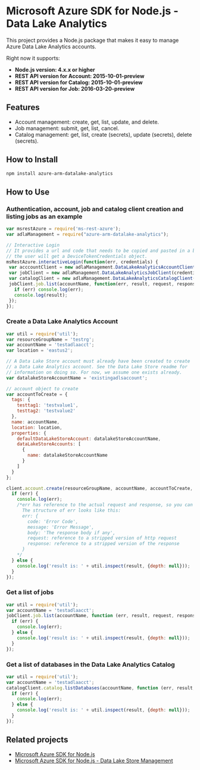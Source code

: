 # Microsoft Azure SDK for Node.js - Data Lake Analytics

This project provides a Node.js package that makes it easy to manage Azure Data Lake Analytics accounts.

Right now it supports:

  *  **Node.js version: 4.x.x or higher**
  *  **REST API version for Account: 2015-10-01-preview**
  *  **REST API version for Catalog: 2015-10-01-preview**
  *  **REST API version for Job: 2016-03-20-preview**

## Features

- Account management: create, get, list, update, and delete.
- Job management: submit, get, list, cancel.
- Catalog management: get, list, create (secrets), update (secrets), delete (secrets).

## How to Install

```bash
npm install azure-arm-datalake-analytics
```

## How to Use

### Authentication, account, job and catalog client creation and listing jobs as an example

 ```javascript
 var msrestAzure = require('ms-rest-azure');
 var adlaManagement = require("azure-arm-datalake-analytics");

 // Interactive Login
 // It provides a url and code that needs to be copied and pasted in a browser and authenticated over there. If successful, 
 // the user will get a DeviceTokenCredentials object.
 msRestAzure.interactiveLogin(function(err, credentials) {
  var acccountClient = new adlaManagement.DataLakeAnalyticsAccountClient(credentials, 'your-subscription-id');
  var jobClient = new adlaManagement.DataLakeAnalyticsJobClient(credentials, 'azuredatalakeanalytics.net');
  var catalogClient = new adlaManagement.DataLakeAnalyticsCatalogClient(credentials, 'azuredatalakeanalytics.net');
  jobClient.job.list(accountName, function(err, result, request, response) {
    if (err) console.log(err);
    console.log(result);
  });
 });
 ```

### Create a Data Lake Analytics Account
```javascript
var util = require('util');
var resourceGroupName = 'testrg';
var accountName = 'testadlaacct';
var location = 'eastus2';

// A Data Lake Store account must already have been created to create
// a Data Lake Analytics account. See the Data Lake Store readme for
// information on doing so. For now, we assume one exists already.
var datalakeStoreAccountName = 'existingadlsaccount';

// account object to create
var accountToCreate = {
  tags: {
    testtag1: 'testvalue1',
    testtag2: 'testvalue2'
  },
  name: accountName,
  location: location,
  properties: {
    defaultDataLakeStoreAccount: datalakeStoreAccountName,
    dataLakeStoreAccounts: [
      {
        name: datalakeStoreAccountName
      }
    ]
  }
};

client.account.create(resourceGroupName, accountName, accountToCreate, function (err, result, request, response) {
  if (err) {
    console.log(err);
    /*err has reference to the actual request and response, so you can see what was sent and received on the wire.
      The structure of err looks like this:
      err: {
        code: 'Error Code',
        message: 'Error Message',
        body: 'The response body if any',
        request: reference to a stripped version of http request
        response: reference to a stripped version of the response
      }
    */
  } else {
    console.log('result is: ' + util.inspect(result, {depth: null}));
  }
});
```

### Get a list of jobs

```javascript
var util = require('util');
var accountName = 'testadlaacct';
jobClient.job.list(accountName, function (err, result, request, response) {
  if (err) {
    console.log(err);
  } else {
    console.log('result is: ' + util.inspect(result, {depth: null}));
  }
});
```

### Get a list of databases in the Data Lake Analytics Catalog
```javascript
var util = require('util');
var accountName = 'testadlaacct';
catalogClient.catalog.listDatabases(accountName, function (err, result, request, response) {
  if (err) {
    console.log(err);
  } else {
    console.log('result is: ' + util.inspect(result, {depth: null}));
  }
});
```

## Related projects

- [Microsoft Azure SDK for Node.js](https://github.com/azure/azure-sdk-for-node)
- [Microsoft Azure SDK for Node.js - Data Lake Store Management](https://github.com/Azure/azure-sdk-for-node/tree/autorest/lib/services/dataLake.Store)